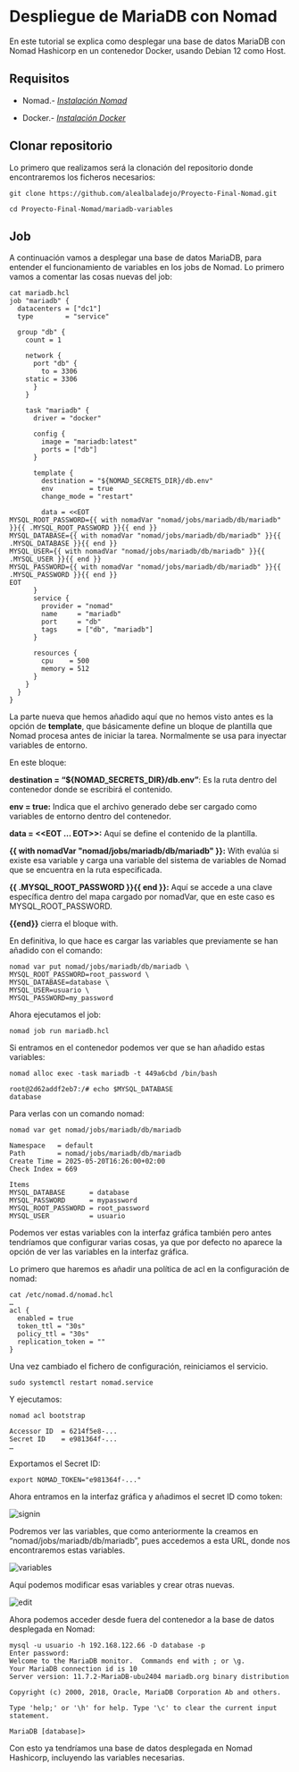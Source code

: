 # Despliegue de MariaDB con Nomad

En este tutorial se explica como desplegar una base de datos MariaDB con Nomad Hashicorp en un contenedor Docker, usando Debian 12 como Host.

## Requisitos

- Nomad.- [*Instalación Nomad*](https://developer.hashicorp.com/nomad/docs/install)

- Docker.- [*Instalación Docker*](https://docs.docker.com/engine/install/debian/)


## Clonar repositorio

Lo primero que realizamos será la clonación del repositorio donde encontraremos los ficheros necesarios:

~~~
git clone https://github.com/alealbaladejo/Proyecto-Final-Nomad.git
~~~

~~~
cd Proyecto-Final-Nomad/mariadb-variables
~~~

## Job

A continuación vamos a desplegar una base de datos MariaDB, para entender el funcionamiento de variables en los jobs de Nomad.
Lo primero vamos a comentar las cosas nuevas del job:

~~~
cat mariadb.hcl 
job "mariadb" {
  datacenters = ["dc1"]
  type        = "service"

  group "db" {
    count = 1

    network {
      port "db" {
        to = 3306
	static = 3306
      }
    }

    task "mariadb" {
      driver = "docker"

      config {
        image = "mariadb:latest"
        ports = ["db"]
      }

      template {
        destination = "${NOMAD_SECRETS_DIR}/db.env"
        env         = true
        change_mode = "restart"

        data = <<EOT
MYSQL_ROOT_PASSWORD={{ with nomadVar "nomad/jobs/mariadb/db/mariadb" }}{{ .MYSQL_ROOT_PASSWORD }}{{ end }}
MYSQL_DATABASE={{ with nomadVar "nomad/jobs/mariadb/db/mariadb" }}{{ .MYSQL_DATABASE }}{{ end }}
MYSQL_USER={{ with nomadVar "nomad/jobs/mariadb/db/mariadb" }}{{ .MYSQL_USER }}{{ end }}
MYSQL_PASSWORD={{ with nomadVar "nomad/jobs/mariadb/db/mariadb" }}{{ .MYSQL_PASSWORD }}{{ end }}
EOT
      }
      service {
        provider = "nomad"
        name     = "mariadb"
        port     = "db"
        tags     = ["db", "mariadb"]
      }

      resources {
        cpu    = 500
        memory = 512
      }
    }
  }
}
~~~
La parte nueva que hemos añadido aquí que no hemos visto antes es la opción de **template**, que básicamente define un bloque de plantilla que Nomad procesa antes de iniciar la tarea. Normalmente se usa para inyectar variables de entorno.

En este bloque:

**destination = “${NOMAD_SECRETS_DIR}/db.env”**: Es la ruta dentro del contenedor donde se escribirá el contenido.

**env = true:** Indica que el archivo generado debe ser cargado como variables de entorno dentro del contenedor.

**data = <<EOT … EOT>>:** Aquí se define el contenido de la plantilla.

**{{ with nomadVar "nomad/jobs/mariadb/db/mariadb" }}:** With evalúa si existe esa variable y carga una variable del sistema de variables de Nomad que se encuentra en la ruta especificada.

**{{ .MYSQL_ROOT_PASSWORD }}{{ end }}:** Aquí se accede a una clave específica dentro del mapa cargado por nomadVar, que en este caso es MYSQL_ROOT_PASSWORD. 

**{{end}}** cierra el bloque with.

En definitiva, lo que hace es cargar las variables que previamente se han añadido con el comando:

~~~
nomad var put nomad/jobs/mariadb/db/mariadb \ MYSQL_ROOT_PASSWORD=root_password \
MYSQL_DATABASE=database \
MYSQL_USER=usuario \
MYSQL_PASSWORD=my_password
~~~


Ahora ejecutamos el job:
~~~
nomad job run mariadb.hcl 
~~~

Si entramos en el contenedor podemos ver que se han añadido estas variables:
~~~
nomad alloc exec -task mariadb -t 449a6cbd /bin/bash

root@2d62addf2eb7:/# echo $MYSQL_DATABASE
database
~~~

Para verlas con un comando nomad:
~~~
nomad var get nomad/jobs/mariadb/db/mariadb

Namespace   = default
Path        = nomad/jobs/mariadb/db/mariadb
Create Time = 2025-05-20T16:26:00+02:00
Check Index = 669

Items
MYSQL_DATABASE      = database
MYSQL_PASSWORD      = mypassword
MYSQL_ROOT_PASSWORD = root_password
MYSQL_USER          = usuario
~~~

Podemos ver estas variables con la interfaz gráfica también pero antes tendríamos que configurar varias cosas, ya que por defecto no aparece la opción de ver las variables en la interfaz gráfica.

Lo primero que haremos es añadir una política de acl en la configuración de nomad:

~~~
cat /etc/nomad.d/nomad.hcl
…
acl {
  enabled = true
  token_ttl = "30s"
  policy_ttl = "30s"
  replication_token = ""
}
~~~

Una vez cambiado el fichero de configuración, reiniciamos el servicio.
~~~
sudo systemctl restart nomad.service
~~~

Y ejecutamos:
~~~
nomad acl bootstrap

Accessor ID  = 6214f5e8-...
Secret ID    = e981364f-...
…
~~~

Exportamos el Secret ID:
~~~
export NOMAD_TOKEN="e981364f-..."
~~~

Ahora entramos en la interfaz gráfica y añadimos el secret ID como token:

![signin](./img/sign-in.png)

Podremos ver las variables, que como anteriormente la creamos en “nomad/jobs/mariadb/db/mariadb”, pues accedemos a esta URL, donde nos encontraremos estas variables.

![variables](./img/var.png)

Aquí podemos modificar esas variables y crear otras nuevas.

![edit](./img/edit-var.png)

Ahora podemos acceder desde fuera del contenedor a la base de datos desplegada en Nomad:

~~~
mysql -u usuario -h 192.168.122.66 -D database -p
Enter password: 
Welcome to the MariaDB monitor.  Commands end with ; or \g.
Your MariaDB connection id is 10
Server version: 11.7.2-MariaDB-ubu2404 mariadb.org binary distribution

Copyright (c) 2000, 2018, Oracle, MariaDB Corporation Ab and others.

Type 'help;' or '\h' for help. Type '\c' to clear the current input statement.

MariaDB [database]> 
~~~

Con esto ya tendríamos una base de datos desplegada en Nomad Hashicorp, incluyendo las variables necesarias.